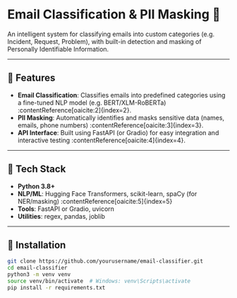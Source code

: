 # Email Classification & PII Masking 📧

An intelligent system for classifying emails into custom categories (e.g. Incident, Request, Problem), with built-in detection and masking of Personally Identifiable Information.

---

## 🧩 Features

- **Email Classification**: Classifies emails into predefined categories using a fine-tuned NLP model (e.g. BERT/XLM-RoBERTa) :contentReference[oaicite:2]{index=2}.
- **PII Masking**: Automatically identifies and masks sensitive data (names, emails, phone numbers) :contentReference[oaicite:3]{index=3}.
- **API Interface**: Built using FastAPI (or Gradio) for easy integration and interactive testing :contentReference[oaicite:4]{index=4}.

---

## 📁 Tech Stack

- **Python 3.8+**
- **NLP/ML**: Hugging Face Transformers, scikit-learn, spaCy (for NER/masking) :contentReference[oaicite:5]{index=5}
- **Tools**: FastAPI or Gradio, uvicorn
- **Utilities**: regex, pandas, joblib

---

## 🚀 Installation

```bash
git clone https://github.com/yourusername/email-classifier.git
cd email-classifier
python3 -m venv venv
source venv/bin/activate  # Windows: venv\Scripts\activate
pip install -r requirements.txt
